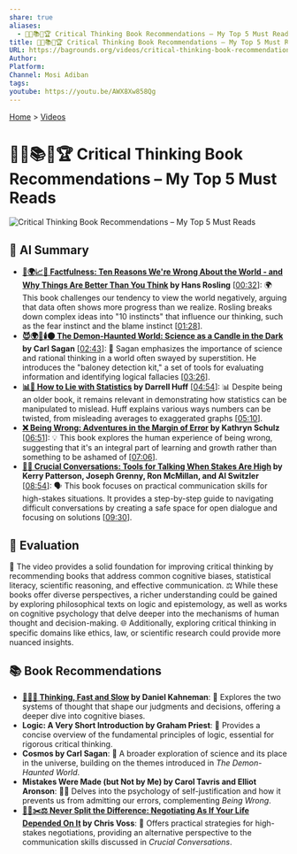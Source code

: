 ```yaml
---
share: true
aliases:
  - 🤔🧐📚💯🏆 Critical Thinking Book Recommendations – My Top 5 Must Reads
title: 🤔🧐📚💯🏆 Critical Thinking Book Recommendations – My Top 5 Must Reads
URL: https://bagrounds.org/videos/critical-thinking-book-recommendations-my-top-5-must-reads
Author:
Platform:
Channel: Mosi Adiban
tags:
youtube: https://youtu.be/AWX8Xw858Qg
---
```

[Home](../index.md) > [Videos](./index.md)  
# 🤔🧐📚💯🏆 Critical Thinking Book Recommendations – My Top 5 Must Reads  
![Critical Thinking Book Recommendations – My Top 5 Must Reads](https://youtu.be/AWX8Xw858Qg)  
  
## 🤖 AI Summary  
* **[🤔🌍📈✅ Factfulness: Ten Reasons We're Wrong About the World - and Why Things Are Better Than You Think](../books/factfulness.md) by Hans Rosling** \[[00:32](http://www.youtube.com/watch?v=AWX8Xw858Qg&t=32)\]: 🌍 This book challenges our tendency to view the world negatively, arguing that data often shows more progress than we realize. Rosling breaks down complex ideas into "10 instincts" that influence our thinking, such as the fear instinct and the blame instinct \[[01:28](http://www.youtube.com/watch?v=AWX8Xw858Qg&t=88)\].  
* **[😈🌍🔬🕯️🌑 The Demon-Haunted World: Science as a Candle in the Dark](../books/the-demon-haunted-world.md) by Carl Sagan** \[[02:43](http://www.youtube.com/watch?v=AWX8Xw858Qg&t=163)\]: 🔬 Sagan emphasizes the importance of science and rational thinking in a world often swayed by superstition. He introduces the "baloney detection kit," a set of tools for evaluating information and identifying logical fallacies \[[03:26](http://www.youtube.com/watch?v=AWX8Xw858Qg&t=206)\].  
* **[📊🤥 How to Lie with Statistics](../books/how-to-lie-with-statistics.md) by Darrell Huff** \[[04:54](http://www.youtube.com/watch?v=AWX8Xw858Qg&t=294)\]: 📊 Despite being an older book, it remains relevant in demonstrating how statistics can be manipulated to mislead. Huff explains various ways numbers can be twisted, from misleading averages to exaggerated graphs \[[05:10](http://www.youtube.com/watch?v=AWX8Xw858Qg&t=310)\].  
* **[❌ Being Wrong: Adventures in the Margin of Error](../books/being-wrong-adventures-in-the-margin-of-error.md) by Kathryn Schulz** \[[06:51](http://www.youtube.com/watch?v=AWX8Xw858Qg&t=411)\]: 💡 This book explores the human experience of being wrong, suggesting that it's an integral part of learning and growth rather than something to be ashamed of \[[07:06](http://www.youtube.com/watch?v=AWX8Xw858Qg&t=426)\].  
* **[🧰💬 Crucial Conversations: Tools for Talking When Stakes Are High](../books/crucial-conversations-tools-for-talking-when-stakes-are-high.md) by Kerry Patterson, Joseph Grenny, Ron McMillan, and Al Switzler** \[[08:54](http://www.youtube.com/watch?v=AWX8Xw858Qg&t=534)\]: 🗣️ This book focuses on practical communication skills for high-stakes situations. It provides a step-by-step guide to navigating difficult conversations by creating a safe space for open dialogue and focusing on solutions \[[09:30](http://www.youtube.com/watch?v=AWX8Xw858Qg&t=570)\].  
  
## 🤔 Evaluation  
🧠 The video provides a solid foundation for improving critical thinking by recommending books that address common cognitive biases, statistical literacy, scientific reasoning, and effective communication. ⚖️ While these books offer diverse perspectives, a richer understanding could be gained by exploring philosophical texts on logic and epistemology, as well as works on cognitive psychology that delve deeper into the mechanisms of human thought and decision-making. 🌐 Additionally, exploring critical thinking in specific domains like ethics, law, or scientific research could provide more nuanced insights.  
  
## 📚 Book Recommendations  
* **[🤔🐇🐢 Thinking, Fast and Slow](../books/thinking-fast-and-slow.md) by Daniel Kahneman**: 🧠 Explores the two systems of thought that shape our judgments and decisions, offering a deeper dive into cognitive biases.  
* **Logic: A Very Short Introduction by Graham Priest**: 🧐 Provides a concise overview of the fundamental principles of logic, essential for rigorous critical thinking.  
* **Cosmos by Carl Sagan**: 🔭 A broader exploration of science and its place in the universe, building on the themes introduced in *The Demon-Haunted World*.  
* **Mistakes Were Made (but Not by Me) by Carol Tavris and Elliot Aronson**: 🤷‍♀️ Delves into the psychology of self-justification and how it prevents us from admitting our errors, complementing *Being Wrong*.  
* **[🙅‍♀️✂️⚖️ Never Split the Difference: Negotiating As If Your Life Depended On It](../books/never-split-the-difference.md) by Chris Voss**: 🤝 Offers practical strategies for high-stakes negotiations, providing an alternative perspective to the communication skills discussed in *Crucial Conversations*.